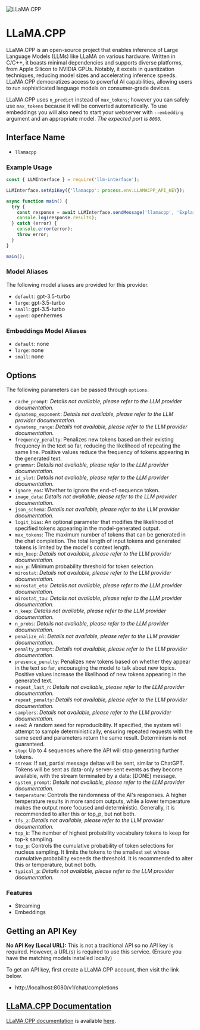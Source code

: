 ![LLaMA.CPP](https://user-images.githubusercontent.com/1991296/230134379-7181e485-c521-4d23-a0d6-f7b3b61ba524.png)

# LLaMA.CPP

LLaMA.CPP is an open-source project that enables inference of Large Language Models (LLMs) like LLaMA on various hardware. Written in C/C++, it boasts minimal dependencies and supports diverse platforms, from Apple Silicon to NVIDIA GPUs. Notably, it excels in quantization techniques, reducing model sizes and accelerating inference speeds.  LLaMA.CPP democratizes access to powerful AI capabilities, allowing users to run sophisticated language models on consumer-grade devices.

LLaMA.CPP uses `n_predict` instead of `max_tokens`; however you can safely use `max_tokens` because it will be converted automatically. To use embeddings you will also need to start your webserver with `--embedding` argument and an appropriate model. _The expected port is `8080`._

## Interface Name

- `llamacpp`

### Example Usage

```javascript
const { LLMInterface } = require('llm-interface');

LLMInterface.setApiKey({'llamacpp': process.env.LLAMACPP_API_KEY});

async function main() {
  try {
    const response = await LLMInterface.sendMessage('llamacpp', 'Explain the importance of low latency LLMs.');
    console.log(response.results);
  } catch (error) {
    console.error(error);
    throw error;
  }
}

main();
```

### Model Aliases

The following model aliases are provided for this provider. 

- `default`: gpt-3.5-turbo
- `large`: gpt-3.5-turbo
- `small`: gpt-3.5-turbo
- `agent`: openhermes

### Embeddings Model Aliases

- `default`: none
- `large`: none
- `small`: none


## Options

The following parameters can be passed through `options`.

- `cache_prompt`: _Details not available, please refer to the LLM provider documentation._
- `dynatemp_exponent`: _Details not available, please refer to the LLM provider documentation._
- `dynatemp_range`: _Details not available, please refer to the LLM provider documentation._
- `frequency_penalty`: Penalizes new tokens based on their existing frequency in the text so far, reducing the likelihood of repeating the same line. Positive values reduce the frequency of tokens appearing in the generated text.
- `grammar`: _Details not available, please refer to the LLM provider documentation._
- `id_slot`: _Details not available, please refer to the LLM provider documentation._
- `ignore_eos`: Whether to ignore the end-of-sequence token.
- `image_data`: _Details not available, please refer to the LLM provider documentation._
- `json_schema`: _Details not available, please refer to the LLM provider documentation._
- `logit_bias`: An optional parameter that modifies the likelihood of specified tokens appearing in the model-generated output.
- `max_tokens`: The maximum number of tokens that can be generated in the chat completion. The total length of input tokens and generated tokens is limited by the model's context length.
- `min_keep`: _Details not available, please refer to the LLM provider documentation._
- `min_p`: Minimum probability threshold for token selection.
- `mirostat`: _Details not available, please refer to the LLM provider documentation._
- `mirostat_eta`: _Details not available, please refer to the LLM provider documentation._
- `mirostat_tau`: _Details not available, please refer to the LLM provider documentation._
- `n_keep`: _Details not available, please refer to the LLM provider documentation._
- `n_probs`: _Details not available, please refer to the LLM provider documentation._
- `penalize_nl`: _Details not available, please refer to the LLM provider documentation._
- `penalty_prompt`: _Details not available, please refer to the LLM provider documentation._
- `presence_penalty`: Penalizes new tokens based on whether they appear in the text so far, encouraging the model to talk about new topics. Positive values increase the likelihood of new tokens appearing in the generated text.
- `repeat_last_n`: _Details not available, please refer to the LLM provider documentation._
- `repeat_penalty`: _Details not available, please refer to the LLM provider documentation._
- `samplers`: _Details not available, please refer to the LLM provider documentation._
- `seed`: A random seed for reproducibility. If specified, the system will attempt to sample deterministically, ensuring repeated requests with the same seed and parameters return the same result. Determinism is not guaranteed.
- `stop`: Up to 4 sequences where the API will stop generating further tokens.
- `stream`: If set, partial message deltas will be sent, similar to ChatGPT. Tokens will be sent as data-only server-sent events as they become available, with the stream terminated by a data: [DONE] message.
- `system_prompt`: _Details not available, please refer to the LLM provider documentation._
- `temperature`: Controls the randomness of the AI's responses. A higher temperature results in more random outputs, while a lower temperature makes the output more focused and deterministic. Generally, it is recommended to alter this or top_p, but not both.
- `tfs_z`: _Details not available, please refer to the LLM provider documentation._
- `top_k`: The number of highest probability vocabulary tokens to keep for top-k sampling.
- `top_p`: Controls the cumulative probability of token selections for nucleus sampling. It limits the tokens to the smallest set whose cumulative probability exceeds the threshold. It is recommended to alter this or temperature, but not both.
- `typical_p`: _Details not available, please refer to the LLM provider documentation._


### Features

- Streaming
- Embeddings


## Getting an API Key

**No API Key (Local URL):**  This is not a traditional API so no API key is required. However, a URL(s) is required to use this service. (Ensure you have the matching models installed locally)

To get an API key, first create a LLaMA.CPP account, then visit the link below.

- http://localhost:8080/v1/chat/completions


## [LLaMA.CPP Documentation](https://github.com/ggerganov/llama.cpp/blob/master/examples/server/README.md)

[LLaMA.CPP documentation](https://github.com/ggerganov/llama.cpp/blob/master/examples/server/README.md) is available [here](https://github.com/ggerganov/llama.cpp/blob/master/examples/server/README.md).
